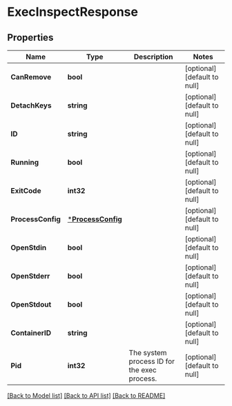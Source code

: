 # ExecInspectResponse

## Properties
Name | Type | Description | Notes
------------ | ------------- | ------------- | -------------
**CanRemove** | **bool** |  | [optional] [default to null]
**DetachKeys** | **string** |  | [optional] [default to null]
**ID** | **string** |  | [optional] [default to null]
**Running** | **bool** |  | [optional] [default to null]
**ExitCode** | **int32** |  | [optional] [default to null]
**ProcessConfig** | [***ProcessConfig**](ProcessConfig.md) |  | [optional] [default to null]
**OpenStdin** | **bool** |  | [optional] [default to null]
**OpenStderr** | **bool** |  | [optional] [default to null]
**OpenStdout** | **bool** |  | [optional] [default to null]
**ContainerID** | **string** |  | [optional] [default to null]
**Pid** | **int32** | The system process ID for the exec process. | [optional] [default to null]

[[Back to Model list]](../README.md#documentation-for-models) [[Back to API list]](../README.md#documentation-for-api-endpoints) [[Back to README]](../README.md)


